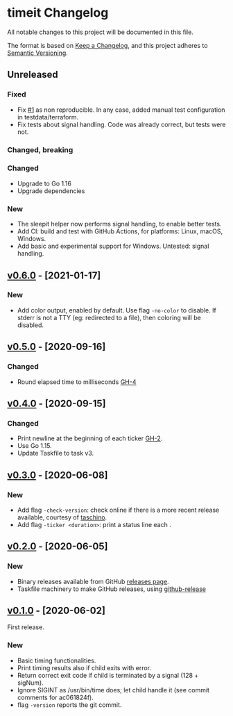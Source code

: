 # timeit Changelog

All notable changes to this project will be documented in this file.

The format is based on [Keep a Changelog](https://keepachangelog.com/en/1.0.0/),
and this project adheres to [Semantic Versioning](https://semver.org/spec/v2.0.0.html).

## Unreleased

### Fixed

- Fix [#1](https://github.com/marco-m/timeit/issues/1) as non reproducible. In any case, added manual test configuration in testdata/terraform.
- Fix tests about signal handling. Code was already correct, but tests were not.

### Changed, breaking

### Changed

- Upgrade to Go 1.16
- Upgrade dependencies

### New

- The sleepit helper now performs signal handling, to enable better tests.
- Add CI: build and test with GitHub Actions, for platforms: Linux, macOS, Windows.
- Add basic and experimental support for Windows. Untested: signal handling.

## [v0.6.0] - [2021-01-17]

### New

- Add color output, enabled by default. Use flag `-no-color` to disable. If stderr is not a TTY (eg: redirected to a file), then coloring will be disabled.

## [v0.5.0] - [2020-09-16]

### Changed

- Round elapsed time to milliseconds [GH-4](https://github.com/marco-m/timeit/issues/4)

## [v0.4.0] - [2020-09-15]

### Changed

- Print newline at the beginning of each ticker [GH-2](https://github.com/marco-m/timeit/issues/2).
- Use Go 1.15.
- Update Taskfile to task v3.

## [v0.3.0] - [2020-06-08]

### New

- Add flag `-check-version`: check online if there is a more recent release
  available, courtesy of [taschino](https://github.com/marco-m/taschino).
- Add flag `-ticker <duration>`: print a status line each <duration>.

## [v0.2.0] - [2020-06-05]

### New

- Binary releases available from GitHub [releases
  page](https://github.com/marco-m/timeit/releases).
- Taskfile machinery to make GitHub releases, using
  [github-release](https://github.com/github-release/github-release)

## [v0.1.0] - [2020-06-02]

First release.

### New

- Basic timing functionalities.
- Print timing results also if child exits with error.
- Return correct exit code if child is terminated by a signal (128 + sigNum).
- Ignore SIGINT as /usr/bin/time does; let child handle it (see commit comments
  for ac061824f).
- flag `-version` reports the git commit.


[v0.1.0]: https://github.com/marco-m/timeit/releases/tag/v0.1.0
[v0.2.0]: https://github.com/marco-m/timeit/releases/tag/v0.2.0
[v0.3.0]: https://github.com/marco-m/timeit/releases/tag/v0.3.0
[v0.4.0]: https://github.com/marco-m/timeit/releases/tag/v0.4.0
[v0.5.0]: https://github.com/marco-m/timeit/releases/tag/v0.5.0
[v0.6.0]: https://github.com/marco-m/timeit/releases/tag/v0.6.0

